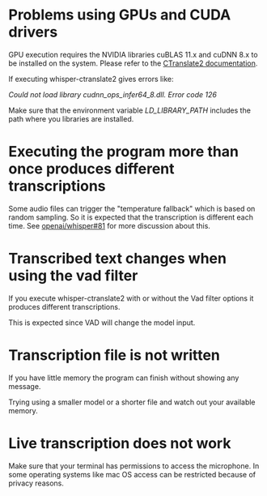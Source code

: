 # Problems using GPUs and CUDA drivers

GPU execution requires the NVIDIA libraries cuBLAS 11.x and cuDNN 8.x to be installed on the system. Please refer to the [CTranslate2 documentation](https://opennmt.net/CTranslate2/installation.html).

If executing whisper-ctranslate2 gives errors like:

*Could not load library cudnn_ops_infer64_8.dll. Error code 126*

Make sure that the environment variable *LD_LIBRARY_PATH* includes the path where you libraries are installed.

# Executing the program more than once produces different transcriptions

Some audio files can trigger the "temperature fallback" which is based on random sampling. So it is expected that the transcription is different each time. See [openai/whisper#81](https://github.com/openai/whisper/discussions/81) for more discussion about this.

# Transcribed text changes when using the vad filter 

If you execute whisper-ctranslate2 with or without the Vad filter options it produces different transcriptions.

This is expected since VAD will change the model input. 

# Transcription file is not written

If you have little memory the program can finish without showing any message.

Trying using a smaller model or a shorter file and watch out your available memory.

# Live transcription does not work

Make sure that your terminal has permissions to access the microphone. In some operating systems like mac OS access can be restricted because of privacy reasons.
